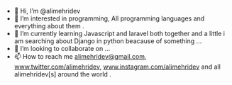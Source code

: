 - 👋 Hi, I’m @alimehridev
- 👀 I’m interested in programming, All programming languages and everything about them .
- 🌱 I’m currently learning Javascript and laravel both together and a little i am searching about Django in python beacause of something ...
- 💞️ I’m looking to collaborate on ...
- 📫 How to reach me alimehridev@gmail.com, www.twitter.com/alimehridev, www.instagram.com/alimehridev and all alimehridev[s] around the world .

<!---
alimehridev/alimehridev is a ✨ special ✨ repository because its `README.md` (this file) appears on your GitHub profile.
You can click the Preview link to take a look at your changes.
--->
